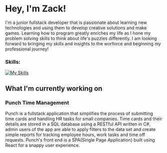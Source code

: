 <h1>Hey, I'm Zack!</h1>

<p>I'm a junior fullstack developer that is passionate about learning new technologies and using them to develop creative solutions and make games. Learning how to program greatly enriches my life as I hone my problem solving skills to think about life's puzzles differently. I am looking forward to bringing my skills and insights to the worforce and beginning my professional journey!</p>

<!-- Badges 
![C#](https://img.shields.io/badge/c%23-%23239120.svg?style=for-the-badge&logo=csharp&logoColor=white)
![.Net](https://img.shields.io/badge/.NET-5C2D91?style=for-the-badge&logo=.net&logoColor=white)
![HTML5](https://img.shields.io/badge/html5-%23E34F26.svg?style=for-the-badge&logo=html5&logoColor=white)
![CSS3](https://img.shields.io/badge/css3-%231572B6.svg?style=for-the-badge&logo=css3&logoColor=white)
![JavaScript](https://img.shields.io/badge/javascript-%23323330.svg?style=for-the-badge&logo=javascript&logoColor=%23F7DF1E)
![Vue.js](https://img.shields.io/badge/vuejs-%2335495e.svg?style=for-the-badge&logo=vuedotjs&logoColor=%234FC08D)
![React](https://img.shields.io/badge/react-%2320232a.svg?style=for-the-badge&logo=react&logoColor=%2361DAFB)
![SASS](https://img.shields.io/badge/SASS-hotpink.svg?style=for-the-badge&logo=SASS&logoColor=white)
![Bootstrap](https://img.shields.io/badge/bootstrap-%238511FA.svg?style=for-the-badge&logo=bootstrap&logoColor=white)
![Java](https://img.shields.io/badge/java-%23ED8B00.svg?style=for-the-badge&logo=openjdk&logoColor=white)
![Azure](https://img.shields.io/badge/azure-%230072C6.svg?style=for-the-badge&logo=microsoftazure&logoColor=white)
-->
<!--
**ZackHartinger/ZackHartinger** is a ✨ _special_ ✨ repository because its `README.md` (this file) appears on your GitHub profile.

Here are some ideas to get you started:

- 🔭 I’m currently working on ...
- 🌱 I’m currently learning ...
- 👯 I’m looking to collaborate on ...
- 🤔 I’m looking for help with ...
- 💬 Ask me about ...
- 📫 How to reach me: ...
- 😄 Pronouns: ...
- ⚡ Fun fact: ...
-->
 <h3>Skills:</h3>
 
 [![My Skills](https://skillicons.dev/icons?i=cs,dotnet,js,html,css,sass,bootstrap,vite,vue,react,mysql,azure)](https://skillicons.dev)

 <h2>What I'm currently working on</h2>

 <h3>Punch Time Management</h3>
 <p>Punch is a fullstack application that simplifies the process of submitting time cards and handling HR tasks for small companies. Time cards and their details are stored in a SQL database using a RESTful API written in C#, admin users of the app are able to apply filters to the data set and create simple reports for tracking employee hours, work tasks and time off requests. Punch's front end is a SPA(Single Page Application) built using React for a snappy user experience.</p>


